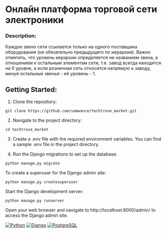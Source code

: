 # Онлайн платформа торговой сети электроники

### Description: 
Каждое звено сети ссылается только на одного поставщика оборудования (не обязательно предыдущего по иерархии). Важно отметить, что уровень иерархии определяется не названием звена, а отношением к остальным элементам сети, т.е. завод всегда находится на 0 уровне, а если розничная сеть относится напрямую к заводу, минуя остальные звенья - её уровень - 1.
## Getting Started:

1) Clone the repository:
```
git clone https://github.com/samwance/techtrove_market.git
```
2) Navigate to the project directory:
```
cd techtrove_market
```
3) Create a .env file with the required environment variables. You can find a sample .env file in the project directory.

4) Run the Django migrations to set up the database:
```
python manage.py migrate
```
To create a superuser for the Django admin site:
```
python manage.py createsuperuser
```

Start the Django development server:
```
python manage.py runserver
```
Open your web browser and navigate to http://localhost:8000/admin/ to access the Django admin site.

[![Python](https://img.shields.io/badge/-Python-464646?style=flat-square&logo=Python)](https://www.python.org/)
[![Django](https://img.shields.io/badge/-Django-464646?style=flat-square&logo=Django)](https://www.djangoproject.com/)
[![PostgreSQL](https://img.shields.io/badge/-PostgreSQL-464646?style=flat-square&logo=PostgreSQL)](https://www.postgresql.org/)
